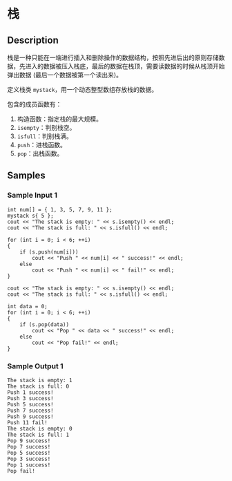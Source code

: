 # 栈

## Description
栈是一种只能在一端进行插入和删除操作的数据结构，按照先进后出的原则存储数据，先进入的数据被压入栈底，最后的数据在栈顶，需要读数据的时候从栈顶开始弹出数据 (最后一个数据被第一个读出来)。

定义栈类 `mystack`，用一个动态整型数组存放栈的数据。

包含的成员函数有：

1. 构造函数：指定栈的最大规模。
2. `isempty`：判别栈空。
3. `isfull`：判别栈满。
4. `push`：进栈函数。
5. `pop`：出栈函数。

## Samples
### Sample Input 1
```
int num[] = { 1, 3, 5, 7, 9, 11 };
mystack s{ 5 };
cout << "The stack is empty: " << s.isempty() << endl;
cout << "The stack is full: " << s.isfull() << endl;

for (int i = 0; i < 6; ++i)
{
    if (s.push(num[i]))
        cout << "Push " << num[i] << " success!" << endl;
    else
        cout << "Push " << num[i] << " fail!" << endl;
}

cout << "The stack is empty: " << s.isempty() << endl;
cout << "The stack is full: " << s.isfull() << endl;

int data = 0;
for (int i = 0; i < 6; ++i)
{
    if (s.pop(data))
        cout << "Pop " << data << " success!" << endl;
    else
        cout << "Pop fail!" << endl;
}
```

### Sample Output 1
```
The stack is empty: 1
The stack is full: 0
Push 1 success!
Push 3 success!
Push 5 success!
Push 7 success!
Push 9 success!
Push 11 fail!
The stack is empty: 0
The stack is full: 1
Pop 9 success!
Pop 7 success!
Pop 5 success!
Pop 3 success!
Pop 1 success!
Pop fail!
```